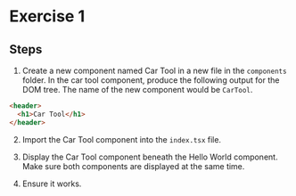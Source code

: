 # Exercise 1

## Steps

1. Create a new component named Car Tool in a new file in the `components` folder. In the car tool component, produce the following output for the DOM tree. The name of the new component would be `CarTool`.

```html
<header>
  <h1>Car Tool</h1>
</header>
```

2. Import the Car Tool component into the `index.tsx` file.

3. Display the Car Tool component beneath the Hello World component. Make sure both components are displayed at the same time.

4. Ensure it works.